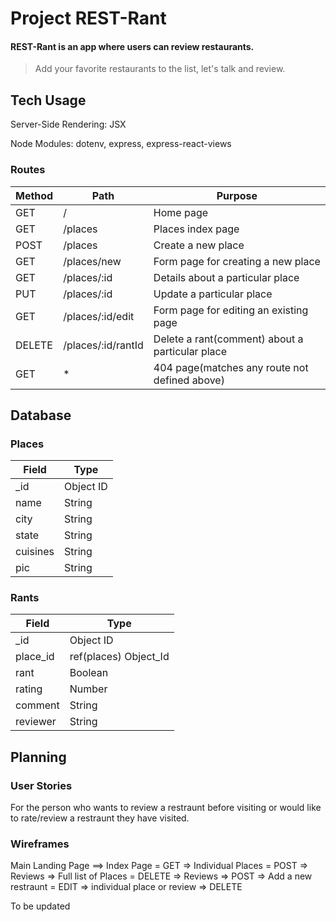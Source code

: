 # Project REST-Rant

#### REST-Rant is an app where users can review restaurants.

> Add your favorite restaurants to the list, let's talk and review.

## Tech Usage

Server-Side Rendering: JSX

Node Modules: dotenv, express, express-react-views

### Routes

| Method | Path               | Purpose                                          |
|--------|--------------------|--------------------------------------------------|
| GET    | /                  | Home page                                        |
| GET    | /places            | Places index page                                |
| POST   | /places            | Create a new place                               |
| GET    | /places/new        | Form page for creating a new place               |
| GET    | /places/:id        | Details about a particular place                 |
| PUT    | /places/:id        | Update a particular place                        |
| GET    | /places/:id/edit   | Form page for editing an existing page           |
| DELETE | /places/:id/rantId | Delete a rant(comment) about a particular place  |
| GET    | *                  | 404 page(matches any route not defined above)    |


## Database

### Places

| Field    | Type      |
| -------- | --------- |
| \_id     | Object ID |
| name     | String    |
| city     | String    |
| state    | String    |
| cuisines | String    |
| pic      | String    |

### Rants

| Field     | Type                   |
| --------- | ---------------------- |
| \_id      | Object ID              |
| place\_id | ref(places) Object\_Id |
| rant      | Boolean                |
| rating    | Number                 |
| comment   | String                 |
| reviewer  | String                 |


## Planning

### User Stories
For the person who wants to review a restraunt before visiting or would like to rate/review a restraunt they have visited.

### Wireframes
Main Landing Page ==>   Index Page = GET => Individual Places  = POST => Reviews
                        => Full list of Places                 = DELETE => Reviews
                        => POST => Add a new restraunt         = EDIT => individual place or review
                        => DELETE 

To be updated